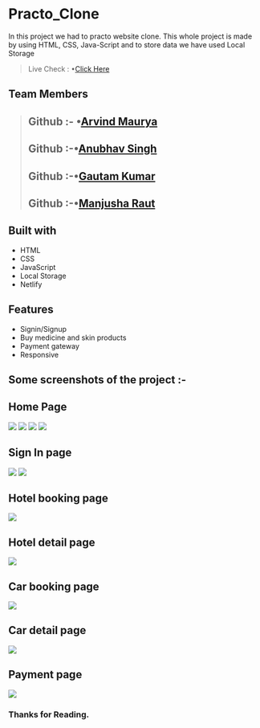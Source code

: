 # Practo_Clone
In this project we had to practo website clone. This whole project is made by using HTML, CSS, Java-Script and to store data we have used Local Storage
>Live Check : •[Click Here](https://pract-pro-clone.netlify.app/html/home)
## Team Members
> ## Github :- •[Arvind Maurya](https://github.com/MB7232SP)
>
> ## Github :-•[Anubhav Singh](https://github.com/anubhav1327)
>
> ## Github :-•[Gautam Kumar](https://github.com/gautamkumar1912)
>
> ## Github :-•[Manjusha Raut](https://github.com/Manjusha003)
## Built with

<ul>
  <li>HTML</li>
  <li>CSS</li>
  <li>JavaScript</li>
  <li>Local Storage</li>
  <li>Netlify</li>
  
</ul>

## Features

<ul>
  <li>Signin/Signup</li>
  <li>Buy medicine and skin products</li>
  <li>Payment gateway</li>
  <li>Responsive</li>
</ul>

## Some screenshots of the project :-

## Home Page

<img src="./Frontend/public/images/Homepage.PNG" />
<img src="https://i.ibb.co/cYj9ngp/Screenshot-from-2022-06-30-11-32-25.png" />
<img src="./Frontend/public/images/Homepage-2.PNG" />
<img src="https://i.ibb.co/MMVbn9k/Screenshot-from-2022-06-30-11-18-39.png" />

## Sign In page

<img src="./Frontend/public/images/sign in page.png" />
<img src="./Frontend/public/images/googlepage.png" />

## Hotel booking page
<img src="./Frontend/public/images/hotelpage.png" />

## Hotel detail page
<img src="https://i.ibb.co/QYw37RH/Screenshot-from-2022-06-30-11-35-03.png" />


## Car booking page
<img src="./Frontend/public/images/carpage.png" />

## Car detail page
<img src="./Frontend/public/images/cardetail.PNG" />

## Payment page
<img src="./Frontend/public/images/payment.PNG" />


### Thanks for Reading.

